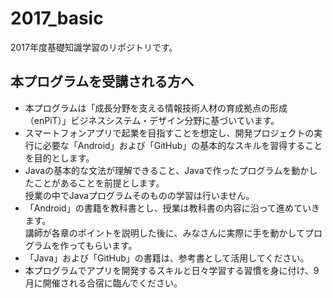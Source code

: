 # 2017_basic
2017年度基礎知識学習のリポジトリです。

## 本プログラムを受講される方へ

- 本プログラムは「成長分野を支える情報技術人材の育成拠点の形成（enPiT）」ビジネスシステム・デザイン分野に基づいています。
- スマートフォンアプリで起業を目指すことを想定し、開発プロジェクトの実行に必要な「Android」および「GitHub」の基本的なスキルを習得することを目的とします。
- Javaの基本的な文法が理解できること、Javaで作ったプログラムを動かしたことがあることを前提とします。  
授業の中でJavaプログラムそのものの学習は行いません。
- 「Android」の書籍を教科書とし、授業は教科書の内容に沿って進めていきます。  
講師が各章のポイントを説明した後に、みなさんに実際に手を動かしてプログラムを作ってもらいます。
- 「Java」および「GitHub」の書籍は、参考書として活用してください。
- 本プログラムでアプリを開発するスキルと日々学習する習慣を身に付け、9月に開催される合宿に臨んでください。

